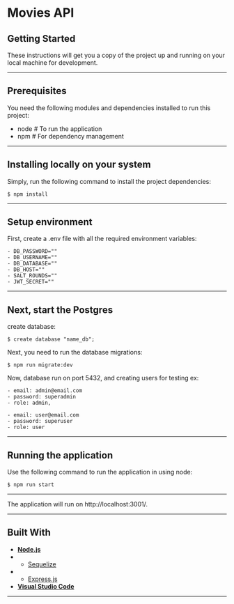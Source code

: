 # Movies API

## Getting Started

These instructions will get you a copy of the project up and running on your local machine for development.

---

## Prerequisites

You need the following modules and dependencies installed to run this project:

- node # To run the application
- npm # For dependency management

---

## Installing locally on your system

Simply, run the following command to install the project dependencies:

```
$ npm install
```

---

## Setup environment

First, create a .env file with all the required environment variables:

```
- DB_PASSWORD=""
- DB_USERNAME=""
- DB_DATABASE=""
- DB_HOST=""
- SALT_ROUNDS=""
- JWT_SECRET=""
```

---

## Next, start the Postgres

create database:

```
$ create database "name_db";
```

Next, you need to run the database migrations:

```
$ npm run migrate:dev
```

Now, database run on port 5432, and creating users for testing ex:

```
- email: admin@email.com
- password: superadmin
- role: admin,

- email: user@email.com
- password: superuser
- role: user
```

---

## Running the application

Use the following command to run the application in using node:

```
$ npm run start
```

---

The application will run on http://localhost:3001/.

---

## **Built With**

- [**Node.js**](https://nodejs.org/en/about/)
- - [Sequelize](https://www.npmjs.com/package/sequelize)
- - [Express.js](https://www.npmjs.com/package/express)
- [**Visual Studio Code**](https://code.visualstudio.com/)

---

